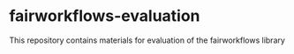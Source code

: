 # fairworkflows-evaluation

This repository contains materials for evaluation of the fairworkflows library
